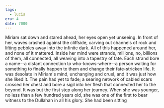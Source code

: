 ```yaml
---
tags:
  - lucis
era: 4
date: 7000
---
```

Miriam sat down and stared ahead, her eyes open yet unseeing. In front of her, waves crashed against the cliffside, carving out channels of rock and lifting pebbles away into the infinite dark. All of this happened around her, and none of it mattered. Inside her mind were strands, millions, no, billions of them, all connected, all weaving into a tapestry of fate. Each strand bore a name--a distant connection to who-knows-where--a person waiting for something to finally happen to them and change their fate-stricken life. It was desolate in Miriam's mind, unchanging and cruel, and it was just how she liked it.
The pain had yet to fade; a searing network of cabled scars crossed her chest and bore a sigil into her flesh that connected her to the beyond. It was but the first step along her journey. When she was younger, no less than a few hundred years old, she was one of the first to bear witness to the Dullahan in all his glory. She had been sitting 